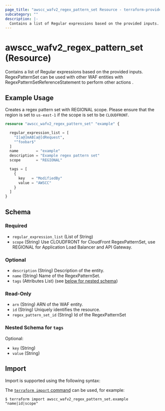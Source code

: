 ```yaml
---
page_title: "awscc_wafv2_regex_pattern_set Resource - terraform-provider-awscc"
subcategory: ""
description: |-
  Contains a list of Regular expressions based on the provided inputs. RegexPatternSet can be used with other WAF entities with RegexPatternSetReferenceStatement to perform other actions .
---
```


# awscc_wafv2_regex_pattern_set (Resource)

Contains a list of Regular expressions based on the provided inputs. RegexPatternSet can be used with other WAF entities with RegexPatternSetReferenceStatement to perform other actions .

## Example Usage

Creates a regex pattern set with REGIONAL scope. Please ensure that the region is set to `us-east-1` if the scope is set to be `CLOUDFRONT`.

```terraform
resource "awscc_wafv2_regex_pattern_set" "example" {

  regular_expression_list = [
    "I[a@]mAB[a@]dRequest",
    "^foobar$"
  ]
  name        = "example"
  description = "Example regex pattern set"
  scope       = "REGIONAL"

  tags = [
    {
      key   = "ModifiedBy"
      value = "AWSCC"
    }
  ]
}
```

<!-- schema generated by tfplugindocs -->
## Schema

### Required

- `regular_expression_list` (List of String)
- `scope` (String) Use CLOUDFRONT for CloudFront RegexPatternSet, use REGIONAL for Application Load Balancer and API Gateway.

### Optional

- `description` (String) Description of the entity.
- `name` (String) Name of the RegexPatternSet.
- `tags` (Attributes List) (see [below for nested schema](#nestedatt--tags))

### Read-Only

- `arn` (String) ARN of the WAF entity.
- `id` (String) Uniquely identifies the resource.
- `regex_pattern_set_id` (String) Id of the RegexPatternSet

<a id="nestedatt--tags"></a>
### Nested Schema for `tags`

Optional:

- `key` (String)
- `value` (String)

## Import

Import is supported using the following syntax:

The [`terraform import` command](https://developer.hashicorp.com/terraform/cli/commands/import) can be used, for example:

```shell
$ terraform import awscc_wafv2_regex_pattern_set.example "name|id|scope"
```
